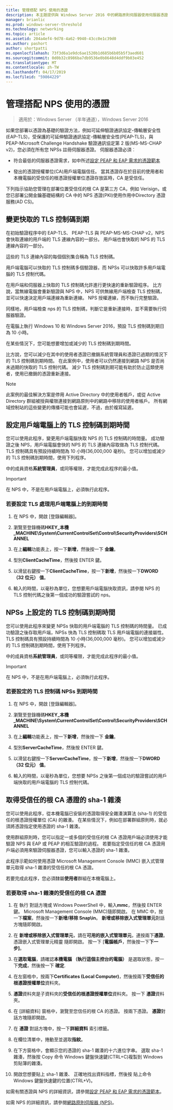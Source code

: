 ```yaml
---
title: 管理搭配 NPS 使用的憑證
description: 本主題提供與 Windows Server 2016 中的網路原則伺服器使用伺服器憑證的相關資訊。
manager: brianlic
ms.prod: windows-server-threshold
ms.technology: networking
ms.topic: article
ms.assetid: 204a4ef4-9d78-4a62-9940-43cc0e1c39d0
ms.author: pashort
author: shortpatti
ms.openlocfilehash: 73f3d6a1e9dc6ae1520b1d685b6b05b5f3aed601
ms.sourcegitcommit: 0d0b32c8986ba7db9536e0b8648d4ddf9b03e452
ms.translationtype: MT
ms.contentlocale: zh-TW
ms.lasthandoff: 04/17/2019
ms.locfileid: "59864229"
---
```

# <a name="manage-certificates-used-with-nps"></a>管理搭配 NPS 使用的憑證

>適用於：Windows Server （半年通道），Windows Server 2016

如果您部署以憑證為基礎的驗證方法，例如可延伸驗證通訊協定\-傳輸層安全性\(EAP\-TLS\)，受保護的可延伸驗證通訊協定\-傳輸層安全性\(PEAP\-TLS\)，與 PEAP\-Microsoft Challenge Handshake 驗證通訊協定第 2 版\(MS\-MS-CHAP v2\)，您必須在所有您 NPSs 註冊伺服器憑證。 伺服器憑證必須︰

- 符合最低的伺服器憑證需求，如中所述[設定 PEAP 和 EAP 需求的憑證範本](nps-manage-cert-requirements.md)

- 發出的憑證授權單位\(CA\)用戶端電腦信任。 當其憑證存在於目前的使用者和本機電腦的受信任的根憑證授權單位憑證存放區時，CA 是受信任。

下列指示協助您管理在部署位置受信任的根 CA 是第三方 CA，例如 Verisign，或您已部署公開金鑰基礎結構的 CA 中的 NPS 憑證\(PKI\)使用作用中Directory 憑證服務\(AD CS\)。

## <a name="change-the-cached-tls-handle-expiry"></a>變更快取的 TLS 控制碼到期

在初始驗證程序中的 EAP\-TLS、 PEAP\-TLS 與 PEAP\-MS\-MS-CHAP v2，NPS 會快取連線的用戶端的 TLS 連線內容的一部分。 用戶端也會快取的 NPS 的 TLS 連線內容的一部分。

這些的 TLS 連線內容的每個個別集合稱為 TLS 控制碼。

用戶端電腦可以快取的 TLS 控制碼多個驗證器，而 NPSs 可以快取許多用戶端電腦的 TLS 控制代碼。

在用戶端和伺服器上快取的 TLS 控制碼允許進行更快速的重新驗證程序。 比方說，當無線電腦會重新驗證與 NPS 中，NPS 可供無線用戶端檢查 TLS 控制碼，並可以快速決定用戶端連線為重新連線。 NPS 授權連線，而不執行完整驗證。

同樣地，用戶端檢查 nps 的 TLS 控制碼，判斷它是重新連接時，並不需要執行伺服器驗證。

在電腦上執行 Windows 10 和 Windows Server 2016，預設 TLS 控制碼到期日為 10 小時。

在某些情況下，您可能想要增加或減少的 TLS 控制碼到期時間。

比方說，您可以減少在其中的使用者憑證已撤銷系統管理員和憑證已過期的情況下的 TLS 控制碼到期時間。 在此案例中，使用者可以仍然連接到網路 NPS 是否尚未過期的快取的 TLS 控制代碼。 減少 TLS 控制碼到期可能有助於防止這類使用者，使用已撤銷的憑證重新連接。

>[!NOTE]
>此案例的最佳解決方案是停用 Active Directory 中的使用者帳戶，或從 Active Directory 群組被授與權限連接到網路原則中的網路中移除的使用者帳戶。 所有網域控制站的這些變更的傳播可能也會延遲，不過，由於複寫延遲。 

## <a name="configure-the-tls-handle-expiry-time-on-client-computers"></a>設定用戶端電腦上的 TLS 控制碼到期時間

您可以使用此程序，變更用戶端電腦快取 NPS 的 TLS 控制碼的時間量。 成功驗證之後 NPS，用戶端電腦會快的 NPS 的 TLS 連線內容取做為 TLS 控制代碼。 TLS 控制碼具有預設持續時間為 10 小時\(36,000,000 毫秒\)。 您可以增加或減少的 TLS 控制碼到期時間，使用下列程序。

中的成員資格**系統管理員**，或同等權限，才能完成此程序的最小值。

>[!IMPORTANT]
>在 NPS 中，不是在用戶端電腦上，必須執行此程序。

### <a name="to-configure-the-tls-handle-expiry-time-on-client-computers"></a>若要設定 TLS 處理用戶端電腦上的到期時間

1. 在 NPS 中，開啟 [登錄編輯器]。

2. 瀏覽至登錄機碼**HKEY\_本機\_MACHINE\System\CurrentControlSet\Control\SecurityProviders\SCHANNEL**

3. 在上**編輯**功能表上，按一下**新增**，然後按一下 **金鑰**。

4. 型別**ClientCacheTime**，然後按 ENTER 鍵。

5. 以滑鼠右鍵按一下**ClientCacheTime**，按一下**新增**，然後按一下**DWORD （32 位元） 值**。

6. 輸入的時間，以毫秒為單位，您想要用戶端電腦快取資訊，請參閱 NPS 的 TLS 控制代碼之後第一個成功的驗證嘗試的 nps。

## <a name="configure-the-tls-handle-expiry-time-on-npss"></a>NPSs 上設定的 TLS 控制碼到期時間

您可以使用此程序來變更 NPSs 快取的用戶端電腦的 TLS 控制碼的時間量。 已成功驗證之後存取用戶端，NPSs 快為 TLS 控制碼取 TLS 用戶端電腦的連接屬性。 TLS 控制碼具有預設持續時間為 10 小時\(36,000,000 毫秒\)。 您可以增加或減少的 TLS 控制碼到期時間，使用下列程序。

中的成員資格**系統管理員**，或同等權限，才能完成此程序的最小值。

>[!IMPORTANT]
>在 NPS 中，不是在用戶端電腦上，必須執行此程序。

### <a name="to-configure-the-tls-handle-expiry-time-on-npss"></a>若要設定的 TLS 控制碼 NPSs 到期時間

1. 在 NPS 中，開啟 [登錄編輯器]。

2. 瀏覽至登錄機碼**HKEY\_本機\_MACHINE\System\CurrentControlSet\Control\SecurityProviders\SCHANNEL**

3. 在上**編輯**功能表上，按一下**新增**，然後按一下 **金鑰**。

4. 型別**ServerCacheTime**，然後按 ENTER 鍵。

5. 以滑鼠右鍵按一下**ServerCacheTime**，按一下**新增**，然後按一下**DWORD （32 位元） 值**。

6. 輸入的時間，以毫秒為單位，您想要 NPSs 之後第一個成功的驗證嘗試的用戶端快取的用戶端電腦的 TLS 控制代碼。

## <a name="obtain-the-sha-1-hash-of-a-trusted-root-ca-certificate"></a>取得受信任的根 CA 憑證的 sha-1 雜湊

您可以使用此程序，從本機電腦已安裝的憑證取得安全雜湊演算法 (sha-1) 的受信任的根憑證授權單位 (CA) 的雜湊。 在某些情況下，例如在部署群組原則時，就必須將憑證指定使用憑證的 sha-1 雜湊。

使用群組原則時，您可以指定一或多個的受信任的根 CA 憑證用戶端必須使用才能驗證 NPS 與 EAP 或 PEAP 的相互驗證的過程。 若要指定受信任的根 CA 憑證用戶端必須用來驗證伺服器憑證，您可以輸入憑證的 sha-1 雜湊。

此程序示範如何使用憑證 Microsoft Management Console (MMC) 嵌入式管理單元取得 sha-1 雜湊的受信任的根 CA 憑證。 

若要完成此程序，您必須隸屬**使用者**群組在本機電腦上。

### <a name="to-obtain-the-sha-1-hash-of-a-trusted-root-ca-certificate"></a>若要取得 sha-1 雜湊的受信任的根 CA 憑證

1. 在 執行 對話方塊或 Windows PowerShell 中，輸入**mmc**，然後按 ENTER 鍵。 Microsoft Management Console \(MMC\)隨即開啟。 在 MMC 中，按一下**檔案**，然後按一下**新增/移除 Snap\in**。 **新增或移除嵌入式管理單元**對話方塊隨即開啟。

2. 在 **新增或移除嵌入式管理單元**，請在**可用的嵌入式管理單元**，連按兩下**憑證**。 憑證嵌入式管理單元精靈 隨即開啟。 按一下 [**電腦帳戶**，然後按一下**下一步]**。

3. 在**選取電腦**，請確認**本機電腦 （執行這個主控台的電腦）** 是選取狀態，按一下**完成**，然後按一下  **確定**.

4. 在左窗格中，按兩下**Certificates (Local Computer)**，然後按兩下**受信任的根憑證授權單位**資料夾。

5. **憑證**資料夾是子資料夾的**受信任的根憑證授權單位**資料夾。 按一下 **憑證**資料夾。

6. 在 [詳細資料] 窗格中，瀏覽至您信任的根 CA 的憑證。 按兩下憑證。 **憑證**對話方塊隨即開啟。

7. 在 **憑證** 對話方塊中，按一下**詳細資料** 索引標籤。

8. 在欄位清單中，捲動至並選取**指紋**。

9. 在下方窗格中，會顯示您的憑證的 sha-1 雜湊的十六進位字串。 選取 sha-1 雜湊，然後按 Copy 命令 Windows 鍵盤快速鍵\(CTRL\+C\)複製到 Windows 剪貼簿的雜湊。

10. 開啟您想要貼上 sha-1 雜湊、 正確地找出資料指標，然後按 貼上命令 Windows 鍵盤快速鍵的位置\(CTRL\+V\)。 

如需有關憑證與 NPS 的詳細資訊，請參閱[設定 PEAP 和 EAP 需求的憑證範本](nps-manage-cert-requirements.md)。

如需 NPS 的詳細資訊，請參閱[網路原則伺服器 (NPS)](nps-top.md)。

